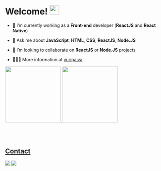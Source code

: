 # Welcome! <img src="https://raw.githubusercontent.com/kaueMarques/kaueMarques/master/hi.gif" height="30px">

- 🔭 I’m currently working as a **Front-end** developer (**ReactJS** and **React Native**)

- 💬 Ask me about **JavaScript**, **HTML**, **CSS**, **ReactJS**, **Node.JS**

- 👯 I’m looking to collaborate on **ReactJS** or **Node.JS** projects

- 👨🏻‍💻 More information at [yuripaiva](https://www.yuripaiva.dev/)

<div align="left">
  <a href="https://github.com/yuriqpaiva">
  <img height="180em" src="https://github-readme-stats.vercel.app/api?username=yuriqpaiva&show_icons=true&theme=react&include_all_commits=true&count_private=true"/>
  <img height="180em" src="https://github-readme-stats.vercel.app/api/top-langs/?username=yuriqpaiva&layout=compact&langs_count=7&theme=react"/>
</div>

<br><br>

## Contact

<div> 
  <a href = "mailto:yuriqpaiva@gmail.com"><img src="https://img.shields.io/badge/-Gmail-%23333?style=for-the-badge&logo=gmail&logoColor=red" target="_blank"></a>
  <a href="https://www.linkedin.com/in/yuri-queiroz-paiva-a4b7111b3/" target="_blank"><img src="https://img.shields.io/badge/-LinkedIn-%230077B5?style=for-the-badge&logo=linkedin&logoColor=white" target="_blank"></a> 
</div>

